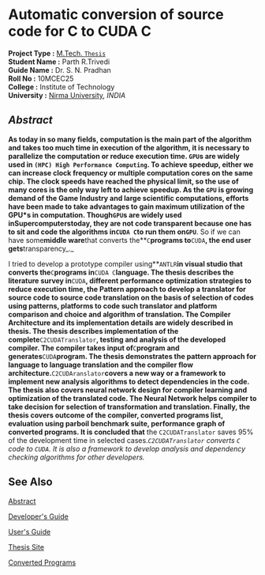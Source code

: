 # Automatic conversion of source code for C to CUDA C #
**Project Type  :** [M.Tech. `Thesis`](https://sites.google.com/a/nirmauni.ac.in/cudacodes/)<br />
**Student Name  :** Parth R.Trivedi<br />
**Guide Name    :** Dr. S. N. Pradhan<br />
**Roll No       :** 10MCEC25<br />
**College       :** Institute of Technology<br />
**University    :** [Nirma University](http://www.nirmauni.ac.in/), _INDIA_<br />

## _Abstract_ ##
**As today in so many fields, computation is the main part of the algorithm and takes too much time in execution of the algorithm, it is necessary to parallelize the computation or reduce execution time. **`GPU`**s are widely used in **`(HPC) High Performance Computing`**.
To achieve speedup, either we can increase clock frequency or multiple computation cores on the same chip. The clock speeds have reached the physical limit, so the use of many cores is the only way left to achieve speedup. As the **`GPU`** is growing demand of the Game Industry and large scientific computations, efforts have been made to take advantages to gain maximum utilization of the **GPU\*s in computation. Though**`GPU`**s are widely used in**Supercomputers**today, they are not code transparent because one has to sit and code the algorithms in**`CUDA C`**to run them on**`GPU`**. So if we can have some**middle ware**that converts the**`C`**programs to**`CUDA`**, the end user gets**transparency_._

I tried to develop a prototype compiler using**`ANTLR`**in visual studio that converts the**`C`**programs in**`CUDA C`**language. The thesis describes the literature survey in**`CUDA`**, different performance optimization strategies to reduce execution time, the Pattern approach to develop a translator for source code to source code translation on the basis of selection of codes using patterns, platforms to code such translator and platform comparison and choice and algorithm of translation. The Compiler Architecture and its implementation details are widely described in thesis. The thesis describes implementation of the complete**`C2CUDATranslator`**, testing and analysis of the developed compiler. The compiler takes input of**`C`**program and generates**`CUDA`**program. The thesis demonstrates the pattern approach for language to language translation and the compiler flow architecture.**`C2CUDAranslator`**covers a new way or a framework to implement new analysis algorithms to detect dependencies in the code. The thesis also covers neural network design for compiler learning and optimization of the translated code. The Neural Network helps compiler to take decision for selection of transformation and translation.
Finally, the thesis covers outcome of the compiler, converted programs list, evaluation using parboil benchmark suite, performance graph of converted programs. It is concluded that** the `C2CUDATranslator` saves 95% of the development time in selected cases._`C2CUDATranslator` converts `C` code to `CUDA`. It is also a framework to develop analysis and dependency checking algorithms for other developers._




## See Also ##

[Abstract](http://code.google.com/p/c2cudatranslator/wiki/Abstract)

[Developer's Guide](http://code.google.com/p/c2cudatranslator/wiki/DeveloperGuide)

[User's Guide](http://code.google.com/p/c2cudatranslator/wiki/UsersGuide)

[Thesis Site](https://sites.google.com/a/nirmauni.ac.in/cudacodes/)

[Converted Programs](https://sites.google.com/a/nirmauni.ac.in/cudacodes/ongoing-projects/automatic-conversion-of-source-code-for-c-to-cuda-c/converted-programs)